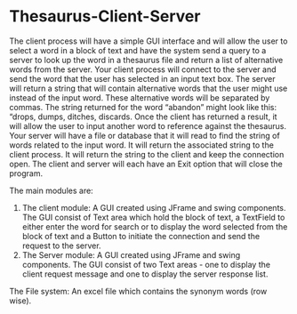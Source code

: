 # Thesaurus-Client-Server
The client process will have a simple GUI interface and will allow the user to select a word in a block of text and have the system send a query to a server to look up the word in a thesaurus file and return a list of alternative words from the server. Your client process will connect to the server and send the word that the user has selected in an input text box. The server will return a string that will contain alternative words that the user might use instead of the input word. These alternative words will be separated by commas. The string returned for the word “abandon” might look like this: “drops, dumps, ditches, discards.
Once the client has returned a result, it will allow the user to input another word to reference against the thesaurus.
Your server will have a file or database that it will read to find the string of words related to the input word. It will return the associated string to the client process. It will return the string to the client and keep the connection open. The client and server will each have an Exit option that will close the program.

The main modules are:
1. The client module: A GUI created using JFrame and swing components. The GUI consist of Text area which hold the block of text, a TextField to either enter the word for search or to display the word selected from the block of text and a Button to initiate the connection and send the request to the server.
2. The Server module: A GUI created using JFrame and swing components. The GUI consist of two Text areas - one to display the client request message and one to display the server response list.

The File system: An excel file which contains the synonym words (row wise).
